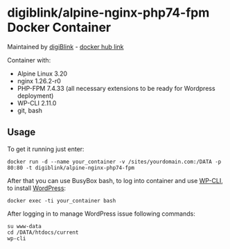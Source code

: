 # digiblink/alpine-nginx-php74-fpm Docker Container

Maintained by [digiBlink](https://digiblink.eu) - [docker hub link](https://hub.docker.com/r/digiblink/alpine-nginx-php74-fpm/)

Container with:

* Alpine Linux 3.20
* nginx 1.26.2-r0
* PHP-FPM 7.4.33 (all necessary extensions to be ready for Wordpress deployment)
* WP-CLI 2.11.0
* git, bash

## Usage

To get it running just enter:

`docker run -d --name your_container -v /sites/yourdomain.com:/DATA -p 80:80 -t digiblink/alpine-nginx-php74-fpm`

After that you can use BusyBox bash, to log into container and use [WP-CLI](http://wp-cli.org), to install [WordPress](https://wordpress.org):

`docker exec -ti your_container bash`

After logging in to manage WordPress issue following commands:

```
su www-data
cd /DATA/htdocs/current
wp-cli
```
